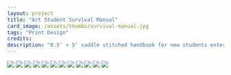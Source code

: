 ```yaml
---
layout: project
title: "Art Student Survival Manual"
card_image: /assets/thumbs/survival-manual.jpg
tags: "Print Design"
credits:
description: "8.5″ × 5″ saddle stitched handbook for new students entering Art & Design at Cal Poly written by existing students."
---
```


<img src="../assets/project_images/survival_manual/cover.jpg"/>
<img src="../assets/project_images/survival_manual/spread1.jpg"/>
<img src="../assets/project_images/survival_manual/spread3.jpg"/>
<img src="../assets/project_images/survival_manual/spread4.jpg"/>
<img src="../assets/project_images/survival_manual/spread5.jpg"/>
<img src="../assets/project_images/survival_manual/spread8.jpg"/>
<img src="../assets/project_images/survival_manual/spread9.jpg"/>
<img src="../assets/project_images/survival_manual/spread12.jpg"/>
<img src="../assets/project_images/survival_manual/spread13.jpg"/>
<img src="../assets/project_images/survival_manual/spread16.jpg"/>
<img src="../assets/project_images/survival_manual/spread17.jpg"/>
<img src="../assets/project_images/survival_manual/spread19.jpg"/>